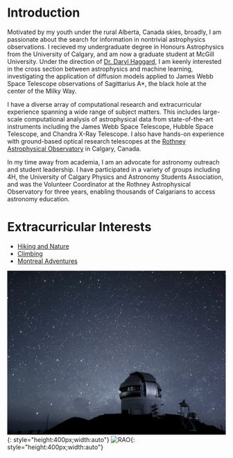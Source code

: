 # Introduction
Motivated by my youth under the rural Alberta, Canada skies, broadly, I am passionate about the search for information in nontrivial astrophysics observations. I recieved my undergraduate degree in Honours Astrophysics from the University of Calgary, and am now a graduate student at McGill University. Under the direction of [Dr. Daryl Haggard](https://www.dhaggard.physics.mcgill.ca), I am keenly interested in the cross section between astrophysics and machine learning, investigating the application of diffusion models applied to James Webb Space Telescope observations of Sagittarius A*, the black hole at the center of the Milky Way.

I have a diverse array of computational research and extracurricular experience spanning a wide range of subject matters. This includes large-scale computational analysis of astrophysical data from state-of-the-art instruments including the James Webb Space Telescope, Hubble Space Telescope, and Chandra X-Ray Telescope. I also have hands-on experience with ground-based optical research telescopes at the [Rothney Astrophysical Observatory](https://science.ucalgary.ca/rothney-observatory) in Calgary, Canada.

In my time away from academia, I am an advocate for astronomy outreach and student leadership. I have participated in a variety of groups including 4H, the University of Calgary Physics and Astronomy Students Association, and was the Volunteer Coordinator at the Rothney Astrophysical Observatory for three years, enabling thousands of Calgarians to access astronomy education.

# Extracurricular Interests

- [Hiking and Nature](./hiking.md)
- [Climbing](./climbing.md)
- [Montreal Adventures](./adventures.md)


![Gemini](./media/gemini.jpg "Gemini Telescope"){: style="height:400px;width:auto"}
![RAO](./media/rao.jpg "Rothney Astrophysical Observatory"){: style="height:400px;width:auto"}
